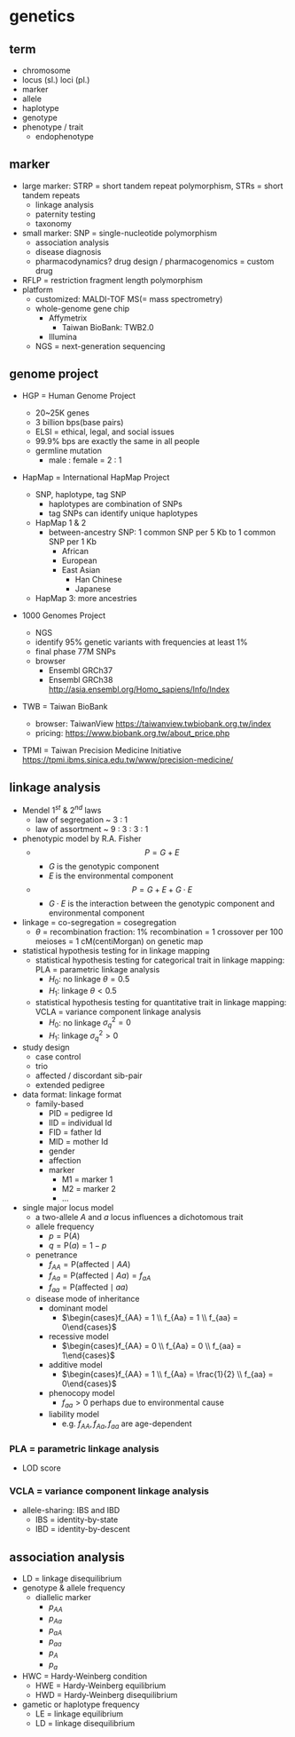 # genetics

## term

- chromosome
- locus (sl.) loci (pl.)
- marker
- allele
- haplotype
- genotype
- phenotype / trait
    - endophenotype
  
## marker

- large marker: STRP = short tandem repeat polymorphism, STRs = short tandem repeats
    - linkage analysis
    - paternity testing
    - taxonomy
- small marker: SNP = single-nucleotide polymorphism
    - association analysis
    - disease diagnosis
    - pharmacodynamics? drug design / pharmacogenomics = custom drug
- RFLP = restriction fragment length polymorphism
- platform
    - customized: MALDI-TOF MS(= mass spectrometry)
    - whole-genome gene chip
        - Affymetrix
            - Taiwan BioBank: TWB2.0
        - Illumina
    - NGS = next-generation sequencing

## genome project

- HGP = Human Genome Project
    - 20~25K genes
    - 3 billion bps(base pairs)
    - ELSI = ethical, legal, and social issues
    - 99.9% bps are exactly the same in all people
    - germline mutation
        - male : female = 2 : 1
- HapMap = International HapMap Project
    - SNP, haplotype, tag SNP
        - haplotypes are combination of SNPs
        - tag SNPs can identify unique haplotypes
    - HapMap 1 & 2
        - between-ancestry SNP: 1 common SNP per 5 Kb to 1 common SNP per 1 Kb
            - African
            - European
            - East Asian
                - Han Chinese
                - Japanese
    - HapMap 3: more ancestries
- 1000 Genomes Project
    - NGS
    - identify 95% genetic variants with frequencies at least 1%
    - final phase 77M SNPs
    - browser
        - Ensembl GRCh37
        - Ensembl GRCh38 http://asia.ensembl.org/Homo_sapiens/Info/Index
- TWB = Taiwan BioBank
    - browser: TaiwanView https://taiwanview.twbiobank.org.tw/index
    - pricing: https://www.biobank.org.tw/about_price.php
    
- TPMI = Taiwan Precision Medicine Initiative https://tpmi.ibms.sinica.edu.tw/www/precision-medicine/


## linkage analysis

- Mendel $1^{st}$ & $2^{nd}$ laws
    - law of segregation ~ 3 : 1
    - law of assortment ~ 9 : 3 : 3 : 1
- phenotypic model by R.A. Fisher
    - $$P = G + E$$
        - $G$ is the genotypic component
        - $E$ is the environmental component
    - $$P = G + E + G \cdot E$$
      - $G \cdot E$ is the interaction between the genotypic component and environmental component
- linkage = co-segregation = cosegregation
    - $\theta$ = recombination fraction: 1% recombination = 1 crossover per 100 meioses = 1 cM(centiMorgan) on genetic map
- statistical hypothesis testing for in linkage mapping
    - statistical hypothesis testing for categorical trait in linkage mapping: PLA = parametric linkage analysis
        - $H_0$: no linkage $\theta = 0.5$
        - $H_1$: linkage $\theta < 0.5$
    - statistical hypothesis testing for quantitative trait in linkage mapping: VCLA = variance component linkage analysis
        - $H_0$: no linkage $\sigma^2_{q} = 0$
        - $H_1$: linkage $\sigma^2_{q} > 0$
- study design
    - case control
    - trio
    - affected / discordant sib-pair
    - extended pedigree
- data format: linkage format
    - family-based
        - PID = pedigree Id
        - IID = individual Id
        - FID = father Id
        - MID = mother Id
        - gender
        - affection
        - marker
            - M1 = marker 1
            - M2 = marker 2
            - ...
- single major locus model
    - a two-allele $A$ and $a$ locus influences a dichotomous trait
    - allele frequency
        - $p = \mathrm{P}\left(A\right)$
        - $q = \mathrm{P}\left(a\right) = 1-p$
    - penetrance
        - $f_{AA} = \mathrm{P}\left(\text{affected}\mid AA\right)$
        - $f_{Aa} = \mathrm{P}\left(\text{affected}\mid Aa\right) = f_{aA}$
        - $f_{aa} = \mathrm{P}\left(\text{affected}\mid aa\right)$
    - disease mode of inheritance
        - dominant model
            - $\begin{cases}f_{AA} = 1 \\ f_{Aa} = 1 \\ f_{aa} = 0\end{cases}$
        - recessive model
            - $\begin{cases}f_{AA} = 0 \\ f_{Aa} = 0 \\ f_{aa} = 1\end{cases}$
        - additive model
            - $\begin{cases}f_{AA} = 1 \\ f_{Aa} = \frac{1}{2} \\ f_{aa} = 0\end{cases}$
        - phenocopy model
            - $f_{aa} > 0$ perhaps due to environmental cause
        - liability model
            - e.g. $f_{AA},f_{Aa},f_{aa}$ are age-dependent

### PLA = parametric linkage analysis

- LOD score

### VCLA = variance component linkage analysis

- allele-sharing: IBS and IBD
    - IBS = identity-by-state
    - IBD = identity-by-descent

## association analysis

- LD = linkage disequilibrium
- genotype & allele frequency
    - diallelic marker
        - $p_{AA}$
        - $p_{Aa}$
        - $p_{aA}$
        - $p_{aa}$
        - $p_{A}$
        - $p_{a}$
- HWC = Hardy-Weinberg condition
    - HWE = Hardy-Weinberg equilibrium
    - HWD = Hardy-Weinberg disequilibrium
- gametic or haplotype frequency
    - LE = linkage equilibrium
    - LD = linkage disequilibrium
